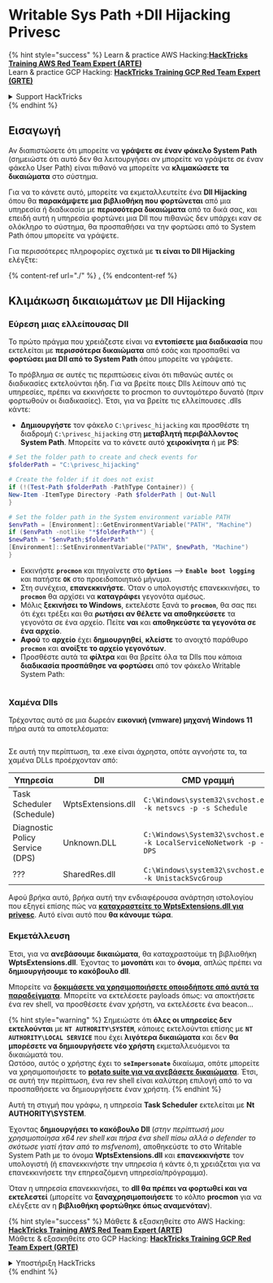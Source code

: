 # Writable Sys Path +Dll Hijacking Privesc

{% hint style="success" %}
Learn & practice AWS Hacking:<img src="/.gitbook/assets/arte.png" alt="" data-size="line">[**HackTricks Training AWS Red Team Expert (ARTE)**](https://training.hacktricks.xyz/courses/arte)<img src="/.gitbook/assets/arte.png" alt="" data-size="line">\
Learn & practice GCP Hacking: <img src="/.gitbook/assets/grte.png" alt="" data-size="line">[**HackTricks Training GCP Red Team Expert (GRTE)**<img src="/.gitbook/assets/grte.png" alt="" data-size="line">](https://training.hacktricks.xyz/courses/grte)

<details>

<summary>Support HackTricks</summary>

* Check the [**subscription plans**](https://github.com/sponsors/carlospolop)!
* **Join the** 💬 [**Discord group**](https://discord.gg/hRep4RUj7f) or the [**telegram group**](https://t.me/peass) or **follow** us on **Twitter** 🐦 [**@hacktricks\_live**](https://twitter.com/hacktricks\_live)**.**
* **Share hacking tricks by submitting PRs to the** [**HackTricks**](https://github.com/carlospolop/hacktricks) and [**HackTricks Cloud**](https://github.com/carlospolop/hacktricks-cloud) github repos.

</details>
{% endhint %}

## Εισαγωγή

Αν διαπιστώσετε ότι μπορείτε να **γράψετε σε έναν φάκελο System Path** (σημειώστε ότι αυτό δεν θα λειτουργήσει αν μπορείτε να γράψετε σε έναν φάκελο User Path) είναι πιθανό να μπορείτε να **κλιμακώσετε τα δικαιώματα** στο σύστημα.

Για να το κάνετε αυτό, μπορείτε να εκμεταλλευτείτε ένα **Dll Hijacking** όπου θα **παρακάμψετε μια βιβλιοθήκη που φορτώνεται** από μια υπηρεσία ή διαδικασία με **περισσότερα δικαιώματα** από τα δικά σας, και επειδή αυτή η υπηρεσία φορτώνει μια Dll που πιθανώς δεν υπάρχει καν σε ολόκληρο το σύστημα, θα προσπαθήσει να την φορτώσει από το System Path όπου μπορείτε να γράψετε.

Για περισσότερες πληροφορίες σχετικά με **τι είναι το Dll Hijacking** ελέγξτε:

{% content-ref url="./" %}
[.](./)
{% endcontent-ref %}

## Κλιμάκωση δικαιωμάτων με Dll Hijacking

### Εύρεση μιας ελλείπουσας Dll

Το πρώτο πράγμα που χρειάζεστε είναι να **εντοπίσετε μια διαδικασία** που εκτελείται με **περισσότερα δικαιώματα** από εσάς και προσπαθεί να **φορτώσει μια Dll από το System Path** όπου μπορείτε να γράψετε.

Το πρόβλημα σε αυτές τις περιπτώσεις είναι ότι πιθανώς αυτές οι διαδικασίες εκτελούνται ήδη. Για να βρείτε ποιες Dlls λείπουν από τις υπηρεσίες, πρέπει να εκκινήσετε το procmon το συντομότερο δυνατό (πριν φορτωθούν οι διαδικασίες). Έτσι, για να βρείτε τις ελλείπουσες .dlls κάντε:

* **Δημιουργήστε** τον φάκελο `C:\privesc_hijacking` και προσθέστε τη διαδρομή `C:\privesc_hijacking` στη **μεταβλητή περιβάλλοντος System Path**. Μπορείτε να το κάνετε αυτό **χειροκίνητα** ή με **PS**:
```powershell
# Set the folder path to create and check events for
$folderPath = "C:\privesc_hijacking"

# Create the folder if it does not exist
if (!(Test-Path $folderPath -PathType Container)) {
New-Item -ItemType Directory -Path $folderPath | Out-Null
}

# Set the folder path in the System environment variable PATH
$envPath = [Environment]::GetEnvironmentVariable("PATH", "Machine")
if ($envPath -notlike "*$folderPath*") {
$newPath = "$envPath;$folderPath"
[Environment]::SetEnvironmentVariable("PATH", $newPath, "Machine")
}
```
* Εκκινήστε **`procmon`** και πηγαίνετε στο **`Options`** --> **`Enable boot logging`** και πατήστε **`OK`** στο προειδοποιητικό μήνυμα.
* Στη συνέχεια, **επανεκκινήστε**. Όταν ο υπολογιστής επανεκκινήσει, το **`procmon`** θα αρχίσει να **καταγράφει** γεγονότα αμέσως.
* Μόλις **ξεκινήσει το Windows**, εκτελέστε ξανά το **`procmon`**, θα σας πει ότι έχει τρέξει και θα **ρωτήσει αν θέλετε να αποθηκεύσετε** τα γεγονότα σε ένα αρχείο. Πείτε **ναι** και **αποθηκεύστε τα γεγονότα σε ένα αρχείο**.
* **Αφού** το **αρχείο** έχει **δημιουργηθεί**, **κλείστε** το ανοιχτό παράθυρο **`procmon`** και **ανοίξτε το αρχείο γεγονότων**.
* Προσθέστε αυτά τα **φίλτρα** και θα βρείτε όλα τα Dlls που κάποια **διαδικασία προσπάθησε να φορτώσει** από τον φάκελο Writable System Path:

<figure><img src="../../../.gitbook/assets/image (945).png" alt=""><figcaption></figcaption></figure>

### Χαμένα Dlls

Τρέχοντας αυτό σε μια δωρεάν **εικονική (vmware) μηχανή Windows 11** πήρα αυτά τα αποτελέσματα:

<figure><img src="../../../.gitbook/assets/image (607).png" alt=""><figcaption></figcaption></figure>

Σε αυτή την περίπτωση, τα .exe είναι άχρηστα, οπότε αγνοήστε τα, τα χαμένα DLLs προέρχονταν από:

| Υπηρεσία                         | Dll                | CMD γραμμή                                                             |
| ------------------------------- | ------------------ | -------------------------------------------------------------------- |
| Task Scheduler (Schedule)       | WptsExtensions.dll | `C:\Windows\system32\svchost.exe -k netsvcs -p -s Schedule`          |
| Diagnostic Policy Service (DPS) | Unknown.DLL        | `C:\Windows\System32\svchost.exe -k LocalServiceNoNetwork -p -s DPS` |
| ???                             | SharedRes.dll      | `C:\Windows\system32\svchost.exe -k UnistackSvcGroup`                |

Αφού βρήκα αυτό, βρήκα αυτή την ενδιαφέρουσα ανάρτηση ιστολογίου που εξηγεί επίσης πώς να [**καταχραστείτε το WptsExtensions.dll για privesc**](https://juggernaut-sec.com/dll-hijacking/#Windows\_10\_Phantom\_DLL\_Hijacking\_-\_WptsExtensionsdll). Αυτό είναι αυτό που **θα κάνουμε τώρα**.

### Εκμετάλλευση

Έτσι, για να **ανεβάσουμε δικαιώματα**, θα καταχραστούμε τη βιβλιοθήκη **WptsExtensions.dll**. Έχοντας το **μονοπάτι** και το **όνομα**, απλώς πρέπει να **δημιουργήσουμε το κακόβουλο dll**.

Μπορείτε να [**δοκιμάσετε να χρησιμοποιήσετε οποιοδήποτε από αυτά τα παραδείγματα**](./#creating-and-compiling-dlls). Μπορείτε να εκτελέσετε payloads όπως: να αποκτήσετε ένα rev shell, να προσθέσετε έναν χρήστη, να εκτελέσετε ένα beacon...

{% hint style="warning" %}
Σημειώστε ότι **όλες οι υπηρεσίες δεν εκτελούνται** με **`NT AUTHORITY\SYSTEM`**, κάποιες εκτελούνται επίσης με **`NT AUTHORITY\LOCAL SERVICE`** που έχει **λιγότερα δικαιώματα** και δεν **θα μπορέσετε να δημιουργήσετε νέο χρήστη** εκμεταλλευόμενοι τα δικαιώματά του.\
Ωστόσο, αυτός ο χρήστης έχει το **`seImpersonate`** δικαίωμα, οπότε μπορείτε να χρησιμοποιήσετε το [**potato suite για να ανεβάσετε δικαιώματα**](../roguepotato-and-printspoofer.md). Έτσι, σε αυτή την περίπτωση, ένα rev shell είναι καλύτερη επιλογή από το να προσπαθήσετε να δημιουργήσετε έναν χρήστη.
{% endhint %}

Αυτή τη στιγμή που γράφω, η υπηρεσία **Task Scheduler** εκτελείται με **Nt AUTHORITY\SYSTEM**.

Έχοντας **δημιουργήσει το κακόβουλο Dll** (_στην περίπτωσή μου χρησιμοποίησα x64 rev shell και πήρα ένα shell πίσω αλλά ο defender το σκότωσε γιατί ήταν από το msfvenom_), αποθηκεύστε το στο Writable System Path με το όνομα **WptsExtensions.dll** και **επανεκκινήστε** τον υπολογιστή (ή επανεκκινήστε την υπηρεσία ή κάντε ό,τι χρειάζεται για να επανεκκινήσετε την επηρεαζόμενη υπηρεσία/πρόγραμμα).

Όταν η υπηρεσία επανεκκινήσει, το **dll θα πρέπει να φορτωθεί και να εκτελεστεί** (μπορείτε να **ξαναχρησιμοποιήσετε** το κόλπο **procmon** για να ελέγξετε αν η **βιβλιοθήκη φορτώθηκε όπως αναμενόταν**).

{% hint style="success" %}
Μάθετε & εξασκηθείτε στο AWS Hacking:<img src="/.gitbook/assets/arte.png" alt="" data-size="line">[**HackTricks Training AWS Red Team Expert (ARTE)**](https://training.hacktricks.xyz/courses/arte)<img src="/.gitbook/assets/arte.png" alt="" data-size="line">\
Μάθετε & εξασκηθείτε στο GCP Hacking: <img src="/.gitbook/assets/grte.png" alt="" data-size="line">[**HackTricks Training GCP Red Team Expert (GRTE)**<img src="/.gitbook/assets/grte.png" alt="" data-size="line">](https://training.hacktricks.xyz/courses/grte)

<details>

<summary>Υποστήριξη HackTricks</summary>

* Ελέγξτε τα [**σχέδια συνδρομής**](https://github.com/sponsors/carlospolop)!
* **Εγγραφείτε στην** 💬 [**ομάδα Discord**](https://discord.gg/hRep4RUj7f) ή στην [**ομάδα telegram**](https://t.me/peass) ή **ακολουθήστε** μας στο **Twitter** 🐦 [**@hacktricks\_live**](https://twitter.com/hacktricks\_live)**.**
* **Μοιραστείτε κόλπα hacking υποβάλλοντας PRs στα** [**HackTricks**](https://github.com/carlospolop/hacktricks) και [**HackTricks Cloud**](https://github.com/carlospolop/hacktricks-cloud) github repos.

</details>
{% endhint %}
